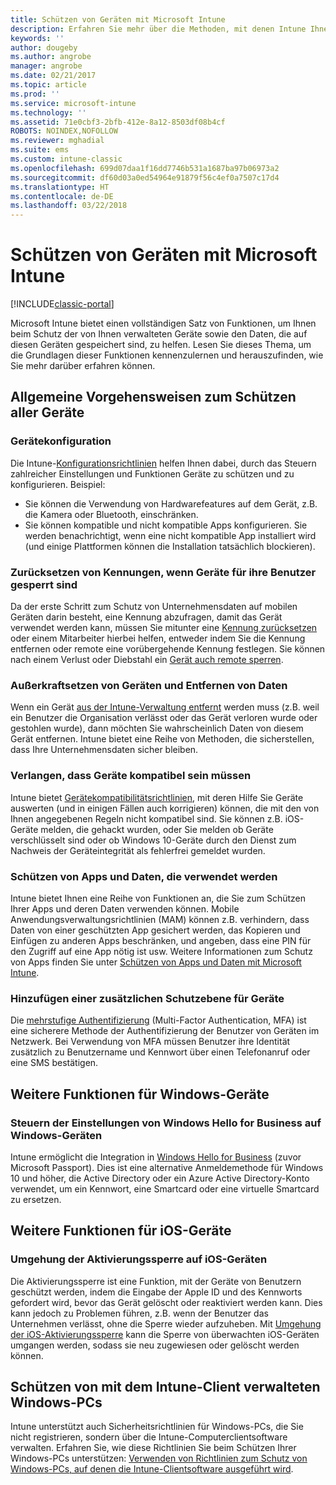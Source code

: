 ```yaml
---
title: Schützen von Geräten mit Microsoft Intune
description: Erfahren Sie mehr über die Methoden, mit denen Intune Ihnen helfen kann, Ihre Geräte vor nicht autorisiertem Zugriff und anderen Bedrohungen zu schützen.
keywords: ''
author: dougeby
ms.author: angrobe
manager: angrobe
ms.date: 02/21/2017
ms.topic: article
ms.prod: ''
ms.service: microsoft-intune
ms.technology: ''
ms.assetid: 71e0cbf3-2bfb-412e-8a12-8503df08b4cf
ROBOTS: NOINDEX,NOFOLLOW
ms.reviewer: mghadial
ms.suite: ems
ms.custom: intune-classic
ms.openlocfilehash: 699d07daa1f16dd7746b531a1687ba97b06973a2
ms.sourcegitcommit: df60d03a0ed54964e91879f56c4ef0a7507c17d4
ms.translationtype: HT
ms.contentlocale: de-DE
ms.lasthandoff: 03/22/2018
---
```

# <a name="protect-devices-with-microsoft-intune"></a>Schützen von Geräten mit Microsoft Intune

[!INCLUDE[classic-portal](../includes/classic-portal.md)]

Microsoft Intune bietet einen vollständigen Satz von Funktionen, um Ihnen beim Schutz der von Ihnen verwalteten Geräte sowie den Daten, die auf diesen Geräten gespeichert sind, zu helfen. Lesen Sie dieses Thema, um die Grundlagen dieser Funktionen kennenzulernen und herauszufinden, wie Sie mehr darüber erfahren können.

## <a name="general-ways-to-protect-all-devices"></a>Allgemeine Vorgehensweisen zum Schützen aller Geräte

### <a name="device-configuration"></a>Gerätekonfiguration
Die Intune-[Konfigurationsrichtlinien](manage-settings-and-features-on-your-devices-with-microsoft-intune-policies.md) helfen Ihnen dabei, durch das Steuern zahlreicher Einstellungen und Funktionen Geräte zu schützen und zu konfigurieren. Beispiel:
- Sie können die Verwendung von Hardwarefeatures auf dem Gerät, z.B. die Kamera oder Bluetooth, einschränken.
- Sie können kompatible und nicht kompatible Apps konfigurieren. Sie werden benachrichtigt, wenn eine nicht kompatible App installiert wird (und einige Plattformen können die Installation tatsächlich blockieren).

### <a name="reset-passcodes-when-users-are-locked-out-of-their-devices"></a>Zurücksetzen von Kennungen, wenn Geräte für ihre Benutzer gesperrt sind
Da der erste Schritt zum Schutz von Unternehmensdaten auf mobilen Geräten darin besteht, eine Kennung abzufragen, damit das Gerät verwendet werden kann, müssen Sie mitunter eine [Kennung zurücksetzen](use-remote-lock-and-passcode-reset-in-microsoft-intune.md) oder einem Mitarbeiter hierbei helfen, entweder indem Sie die Kennung entfernen oder remote eine vorübergehende Kennung festlegen. Sie können nach einem Verlust oder Diebstahl ein [Gerät auch remote sperren](use-remote-lock-and-passcode-reset-in-microsoft-intune.md).

### <a name="retire-devices-and-remove-data"></a>Außerkraftsetzen von Geräten und Entfernen von Daten
Wenn ein Gerät [aus der Intune-Verwaltung entfernt](retire-devices-from-microsoft-intune-management.md) werden muss (z.B. weil ein Benutzer die Organisation verlässt oder das Gerät verloren wurde oder gestohlen wurde), dann möchten Sie wahrscheinlich Daten von diesem Gerät entfernen. Intune bietet eine Reihe von Methoden, die sicherstellen, dass Ihre Unternehmensdaten sicher bleiben.

### <a name="require-devices-to-be-compliant"></a>Verlangen, dass Geräte kompatibel sein müssen
Intune bietet [Gerätekompatibilitätsrichtlinien](introduction-to-device-compliance-policies-in-microsoft-intune.md), mit deren Hilfe Sie Geräte auswerten (und in einigen Fällen auch korrigieren) können, die mit den von Ihnen angegebenen Regeln nicht kompatibel sind. Sie können z.B. iOS-Geräte melden, die gehackt wurden, oder Sie melden ob Geräte verschlüsselt sind oder ob Windows 10-Geräte durch den Dienst zum Nachweis der Geräteintegrität als fehlerfrei gemeldet wurden.

### <a name="protect-apps-and-the-data-they-use"></a>Schützen von Apps und Daten, die verwendet werden
Intune bietet Ihnen eine Reihe von Funktionen an, die Sie zum Schützen Ihrer Apps und deren Daten verwenden können. Mobile Anwendungsverwaltungsrichtlinien (MAM) können z.B. verhindern, dass Daten von einer geschützten App gesichert werden, das Kopieren und Einfügen zu anderen Apps beschränken, und angeben, dass eine PIN für den Zugriff auf eine App nötig ist usw. Weitere Informationen zum Schutz von Apps finden Sie unter [Schützen von Apps und Daten mit Microsoft Intune](protect-apps-and-data-with-microsoft-intune.md).

### <a name="add-an-additional-layer-of-protection-to-devices"></a>Hinzufügen einer zusätzlichen Schutzebene für Geräte
Die [mehrstufige Authentifizierung](multi-factor-authentication-azure-active-directory.md) (Multi-Factor Authentication, MFA) ist eine sicherere Methode der Authentifizierung der Benutzer von Geräten im Netzwerk.  Bei Verwendung von MFA müssen Benutzer ihre Identität zusätzlich zu Benutzername und Kennwort über einen Telefonanruf oder eine SMS bestätigen.

## <a name="further-capabilities-for-windows-devices"></a>Weitere Funktionen für Windows-Geräte

### <a name="control-windows-hello-for-business-settings-on-windows-devices"></a>Steuern der Einstellungen von Windows Hello for Business auf Windows-Geräten
Intune ermöglicht die Integration in [Windows Hello for Business](control-microsoft-passport-settings-on-devices-with-microsoft-intune.md) (zuvor Microsoft Passport). Dies ist eine alternative Anmeldemethode für Windows 10 und höher, die Active Directory oder ein Azure Active Directory-Konto verwendet, um ein Kennwort, eine Smartcard oder eine virtuelle Smartcard zu ersetzen.

## <a name="further-capabilities-for-ios-devices"></a>Weitere Funktionen für iOS-Geräte

### <a name="bypass-activation-lock-on-ios-devices"></a>Umgehung der Aktivierungssperre auf iOS-Geräten
Die Aktivierungssperre ist eine Funktion, mit der Geräte von Benutzern geschützt werden, indem die Eingabe der Apple ID und des Kennworts gefordert wird, bevor das Gerät gelöscht oder reaktiviert werden kann. Dies kann jedoch zu Problemen führen, z.B. wenn der Benutzer das Unternehmen verlässt, ohne die Sperre wieder aufzuheben. Mit [Umgehung der iOS-Aktivierungssperre](help-protect-ios-devices-with-activation-lock-bypass-for-microsoft-intune.md) kann die Sperre von überwachten iOS-Geräten umgangen werden, sodass sie neu zugewiesen oder gelöscht werden können.



## <a name="protect-windows-pcs-managed-with-the-intune-client"></a>Schützen von mit dem Intune-Client verwalteten Windows-PCs
Intune unterstützt auch Sicherheitsrichtlinien für Windows-PCs, die Sie nicht registrieren, sondern über die Intune-Computerclientsoftware verwalten. Erfahren Sie, wie diese Richtlinien Sie beim Schützen Ihrer Windows-PCs unterstützen: [Verwenden von Richtlinien zum Schutz von Windows-PCs, auf denen die Intune-Clientsoftware ausgeführt wird](policies-to-protect-windows-pcs-in-microsoft-intune.md).
